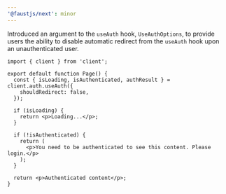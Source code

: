 ```yaml
---
'@faustjs/next': minor
---
```


Introduced an argument to the `useAuth` hook, `UseAuthOptions`, to provide users the ability to disable automatic redirect from the `useAuth` hook upon an unauthenticated user.

```tsx
import { client } from 'client';

export default function Page() {
  const { isLoading, isAuthenticated, authResult } = client.auth.useAuth({
    shouldRedirect: false,
  });

  if (isLoading) {
    return <p>Loading...</p>;
  }

  if (!isAuthenticated) {
    return (
      <p>You need to be authenticated to see this content. Please login.</p>
    );
  }

  return <p>Authenticated content</p>;
}
```
